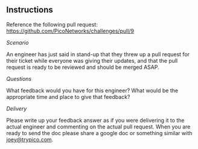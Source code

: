 
## Instructions

Reference the following pull request: https://github.com/PicoNetworks/challenges/pull/9

_Scenario_

An engineer has just said in stand-up that they threw up a pull request for their ticket while everyone was giving their updates, and that the pull request is ready to be reviewed and should be merged ASAP.

_Questions_

What feedback would you have for this engineer? 
What would be the appropriate time and place to give that feedback?

_Delivery_

Please write up your feedback answer as if you were delivering it to the actual engineer and commenting on the actual pull request. When you are ready to send the doc please share a google doc or something similar with joey@trypico.com. 
